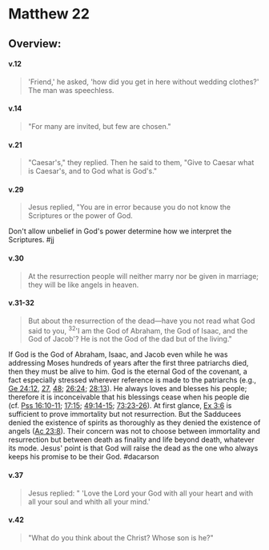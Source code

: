 # Matthew 22

## Overview:


#### v.12
>'Friend,' he asked, 'how did you get in here without wedding clothes?' The man was speechless. 

#### v.14
>"For many are invited, but few are chosen."

#### v.21
>"Caesar's," they replied. Then he said to them, "Give to Caesar what is Caesar's, and to God what is God's."

#### v.29
>Jesus replied, "You are in error because you do not know the Scriptures or the power of God.

Don't allow unbelief in God's power determine how we interpret the Scriptures.
#jj 

#### v.30
>At the resurrection people will neither marry nor be given in marriage; they will be like angels in heaven.

#### v.31-32
>But about the resurrection of the dead—have you not read what God said to you, <sup>32</sup>'I am the God of Abraham, the God of Isaac, and the God of Jacob'? He is not the God of the dad but of the living."

If God is the God of Abraham, Isaac, and Jacob even while he was addressing Moses hundreds of years after the first three patriarchs died, then they  must be alive to him. God is the eternal God of the covenant, a fact especially stressed wherever reference is made to the patriarchs (e.g., [Ge 24:12](Genesis24#v.12), [27](Genesis24#v.27), [48](Genesis24#v.48); [26:24](Genesis26#v.24); [28:13](Genesis28#v.13)). He always loves and blesses his people; therefore it is inconceivable that his blessings cease when his people die (cf. [Pss 16:10-11](Psalm16#v.11); [17:15](Psalm17#v.15); [49:14-15](Psalm49.md#v.14-15); [73:23-26](Psalm73#v.23)).
At first glance, [Ex 3:6](Exodus3#v.5-6) is sufficient to prove immortality but not resurrection. But the Sadducees denied the existence of spirits as thoroughly as they denied the existence of angels ([Ac 23:8](Acts23#v.8)). Their concern was not to choose between immortality and resurrection but between death as finality and life beyond death, whatever its mode. Jesus' point is that God will raise the dead as the one who always keeps his promise to be their God.
#dacarson 

#### v.37
>Jesus replied: " 'Love the Lord your God with all your heart and with all your soul and whith all your mind.' 

#### v.42
>"What do you think about the Christ? Whose son is he?"

